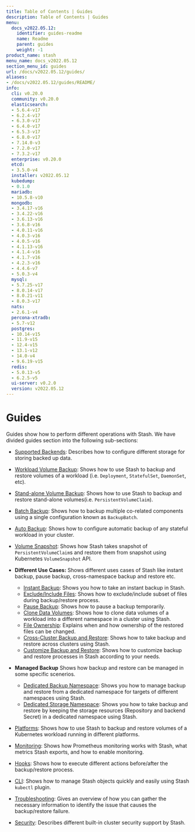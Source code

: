 ```yaml
---
title: Table of Contents | Guides
description: Table of Contents | Guides
menu:
  docs_v2022.05.12:
    identifier: guides-readme
    name: Readme
    parent: guides
    weight: -1
product_name: stash
menu_name: docs_v2022.05.12
section_menu_id: guides
url: /docs/v2022.05.12/guides/
aliases:
- /docs/v2022.05.12/guides/README/
info:
  cli: v0.20.0
  community: v0.20.0
  elasticsearch:
  - 5.6.4-v17
  - 6.2.4-v17
  - 6.3.0-v17
  - 6.4.0-v17
  - 6.5.3-v17
  - 6.8.0-v17
  - 7.14.0-v3
  - 7.2.0-v17
  - 7.3.2-v17
  enterprise: v0.20.0
  etcd:
  - 3.5.0-v4
  installer: v2022.05.12
  kubedump:
  - 0.1.0
  mariadb:
  - 10.5.8-v10
  mongodb:
  - 3.4.17-v16
  - 3.4.22-v16
  - 3.6.13-v16
  - 3.6.8-v16
  - 4.0.11-v16
  - 4.0.3-v16
  - 4.0.5-v16
  - 4.1.13-v16
  - 4.1.4-v16
  - 4.1.7-v16
  - 4.2.3-v16
  - 4.4.6-v7
  - 5.0.3-v4
  mysql:
  - 5.7.25-v17
  - 8.0.14-v17
  - 8.0.21-v11
  - 8.0.3-v17
  nats:
  - 2.6.1-v4
  percona-xtradb:
  - 5.7-v12
  postgres:
  - 10.14-v15
  - 11.9-v15
  - 12.4-v15
  - 13.1-v12
  - 14.0-v4
  - 9.6.19-v15
  redis:
  - 5.0.13-v5
  - 6.2.5-v5
  ui-server: v0.2.0
  version: v2022.05.12
---
```


# Guides

Guides show how to perform different operations with Stash. We have divided guides section into the following sub-sections:

- [Supported Backends](/docs/v2022.05.12/guides/backends/overview): Describes how to configure different storage for storing backed up data.
- [Workload Volume Backup](/docs/v2022.05.12/guides/workloads/overview): Shows how to use Stash to backup and restore volumes of a workload (i.e. `Deployment`, `StatefulSet`, `DaemonSet`, etc).
- [Stand-alone Volume Backup](/docs/v2022.05.12/guides/volumes/overview): Shows how to use Stash to backup and restore stand-alone volumes(i.e. `PersistentVolumeClaim`).
- [Batch Backup](/docs/v2022.05.12/guides/batch-backup/overview): Shows how to backup multiple co-related components using a single configuration known as `BackupBatch`.
- [Auto Backup](/docs/v2022.05.12/guides/auto-backup/overview): Shows how to configure automatic backup of any stateful workload in your cluster.
- [Volume Snapshot](/docs/v2022.05.12/guides/volumesnapshot/overview/): Shows how Stash takes snapshot of `PersistentVolumeClaim`s and restore them from snapshot using Kubernetes `VolumeSnapshot` API.

- **Different Use Cases:**
Shows different uses cases of Stash like instant backup, pause backup, cross-namespace backup and restore etc.

  - [Instant Backup](/docs/v2022.05.12/guides/use-cases/instant-backup): Shows you how to take an instant backup in Stash.
  - [Exclude/Include Files](/docs/v2022.05.12/guides/use-cases/exclude-include-files/): Shows how to exclude/include subset of files during backup/restore process.
  - [Pause Backup](/docs/v2022.05.12/guides/use-cases/pause-backup): Shows how to pause a backup temporarily.
  - [Clone Data Volumes](/docs/v2022.05.12/guides/use-cases/clone-pvc): Shows how to clone data volumes of a workload into a different namespace in a cluster using Stash.
  - [File Ownership](/docs/v2022.05.12/guides/use-cases/ownership): Explains when and how ownership of the restored files can be changed.
  - [Cross-Cluster Backup and Restore](/docs/v2022.05.12/guides/use-cases/cross-cluster-backup/): Shows how to take backup and restore across clusters using Stash.
  - [Customize Backup and Restore](/docs/v2022.05.12/guides/use-cases/customize-backup-restore/): Shows how to customize backup and restore processes in Stash according to your needs.

- **Managed Backup**
Shows how backup and restore can be managed in some specific scenerios.
  - [Dedicated Backup Namespace](/docs/v2022.05.12/guides/managed-backup/dedicated-backup-namespace/): Shows you how to manage backup and restore from a dedicated namespace for targets of different namespaces using Stash.
  - [Dedicated Storage Namespace](/docs/v2022.05.12/guides/managed-backup/dedicated-storage-namespace/): Shows you how to take backup and restore by keeping the storage resources (Repository and backend Secret) in a dedicated namespace using Stash.

- [Platforms](/docs/v2022.05.12/guides/platforms/eks-irsa/): Shows how to use Stash to backup and restore volumes of a Kubernetes workload running in different platforms.
- [Monitoring](/docs/v2022.05.12/guides/monitoring/overview/): Shows how Prometheus monitoring works with Stash, what metrics Stash exports, and how to enable monitoring.
- [Hooks](/docs/v2022.05.12/guides/hooks/overview/): Shows how to execute different actions before/after the backup/restore process.
- [CLI](/docs/v2022.05.12/guides/cli/cli): Shows how to manage Stash objects quickly and easily using Stash `kubectl` plugin.
- [Troubleshooting](/docs/v2022.05.12/guides/troubleshooting/how-to-troubleshoot/): Gives an overview of how you can gather the necessary information to identify the issue that causes the backup/restore failure.
- [Security](/docs/v2022.05.12/guides/security/rbac): Describes different built-in cluster security support by Stash.
